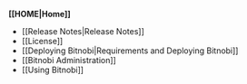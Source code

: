 **[[HOME|Home]]**
* [[Release Notes|Release Notes]]
* [[License]]
* [[Deploying Bitnobi|Requirements and Deploying Bitnobi]]
* [[Bitnobi Administration]]
* [[Using Bitnobi]]
